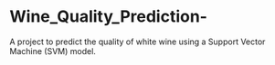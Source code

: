 # Wine_Quality_Prediction-
A project to predict the quality of white wine using a Support Vector Machine (SVM) model.
